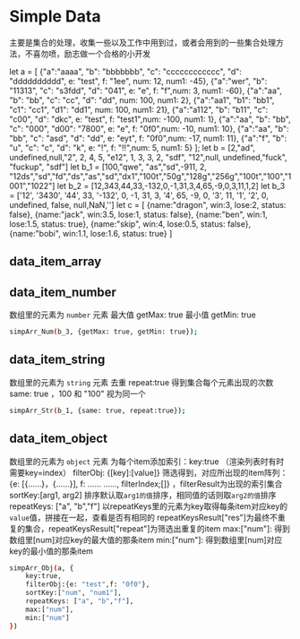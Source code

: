 # Simple Data

主要是集合的处理，收集一些以及工作中用到过，或者会用到的一些集合处理方法，不喜勿喷，励志做一个合格的小开发

let a = [
    {"a":"aaaa", "b": "bbbbbbb", "c": "cccccccccccc", "d": "dddddddddd", e: "test", f: "1ee", num: 12, num1: -45},
    {"a":"wer", "b": "11313", "c": "s3fdd", "d": "041", e: "e", f: "f",num: 3, num1: -60},
    {"a":"aa", "b": "bb", "c": "cc", "d": "dd", num: 100, num1: 2},
    {"a":"aa1", "b1": "bb1", "c1": "cc1", "d1": "dd1", num: 100, num1: 21},
    {"a":"a112", "b": "b11", "c": "c00", "d": "dkc",  e: "test", f: "test1",num: -100, num1: 1},
    {"a":"aa", "b": "bb", "c": "000", "d00": "7800",  e: "e", f: "0f0",num: -10, num1: 10},
    {"a":"aa", "b": "bb", "c": "asd", "d": "dd",  e: "eyt", f: "0f0",num: -17, num1: 11},
    {"a":"f", "b": "u", "c": "c", "d": "k",  e: "!", f: "!!",num: 5, num1: 5}
];
let b = [2,"ad", undefined,null,"2", 2, 4, 5, "e12", 1, 3, 3, 2, "sdf", "12",null, undefined,"fuck", "fuckup", "sdf"]
let b_1 = [100,"qwe", "as","sd",-911, 2, "12ds","sd","fd","ds","as","sd","dx1","100t","50g","128g","256g","100t","100","1001","1022"]
let b_2 = [12,343,44,33,-132,0,-1,31,3,4,65,-9,0,3,11,1,2]
let b_3 = ['12', '3430', '44', 33, '-132', 0, -1, 31, 3, '4', 65, -9, 0, '3', 11, '1', '2', 0, undefined, false, null,NaN,'']
let c = [
    {name:"dragon", win:3, lose:2, status: false},
    {name:"jack", win:3.5, lose:1, status: false},
    {name:"ben", win:1, lose:1.5, status: true},
    {name:"skip", win:4, lose:0.5, status: false},
    {name:"bobi", win:1.1, lose:1.6, status: true}
]

## data_item_array

## data_item_number
数组里的元素为 `number` 元素 
最大值 getMax: true 
最小值 getMin: true

```bash
simpArr_Num(b_3, {getMax: true, getMin: true});
```

## data_item_string
数组里的元素为 `string` 元素
去重 repeat:true 
得到集合每个元素出现的次数 same: true ，100 和 "100" 视为同一个

```bash
simpArr_Str(b_1, {same: true, repeat:true});
```

## data_item_object
数组里的元素为 `object` 元素
为每个item添加索引：key:true （渲染列表时有时需要key=index）
filterObj: {[key]:[value]} 筛选得到，对应所出现的item阵列：{e: [{……}，{……}], f: …… ……, filterIndex;[]} ，filterResult为出现的索引集合
sortKey:[arg1, arg2]  排序默认取`arg1的值`排序，相同值的话则取`arg2的值`排序
repeatKeys: ["a", "b","f"]  以repeatKeys里的元素为key取得每条item对应key的`value`值，拼接在一起，查看是否有相同的 repeatKeysResult["res"]为最终不重复的集合，repeatKeysResult["repeat"]为筛选出重复的item
max:["num"]: 得到数组里[num]对应key的最大值的那条item
min:["num"]: 得到数组里[num]对应key的最小值的那条item

```bash
simpArr_Obj(a, {
    key:true, 
    filterObj:{e: "test",f: "0f0"}, 
    sortKey:["num", "num1"],
    repeatKeys: ["a", "b","f"],
    max:["num"], 
    min:["num"] 
})
```